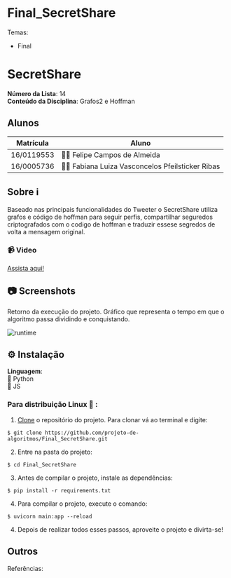 # Final_SecretShare

Temas:

- Final

# SecretShare

**Número da Lista**: 14<br>
**Conteúdo da Disciplina**: Grafos2 e Hoffman <br>

## Alunos

| Matrícula  | Aluno                                           |
| ---------- | ----------------------------------------------- |
| 16/0119553 | 👨‍💻 Felipe Campos de Almeida                     |
| 16/0005736 | 👩‍💻 Fabiana Luiza Vasconcelos Pfeilsticker Ribas |

## Sobre ℹ️

Baseado nas principais funcionalidades do Tweeter o SecretShare utiliza grafos e código de hoffman para seguir perfis, compartilhar seguredos criptografados com o codigo de hoffman e traduzir essese segredos de volta a mensagem original. 

### :video_camera: Video

[Assista aqui!]()

## 📷 Screenshots

Retorno da execução do projeto. Gráfico que representa o tempo em que o algoritmo passa dividindo e conquistando.

![runtime](img/runtime.jpg)

## ⚙️ Instalação

**Linguagem**:<br>
🐍 Python<br>
:yellow_heart: JS<br>

### Para distribuição Linux 🐧 :

1. [Clone](https://help.github.com/en/articles/cloning-a-repository) o repositório do projeto. Para clonar vá ao terminal e digite:

```
$ git clone https://github.com/projeto-de-algoritmos/Final_SecretShare.git
```

2. Entre na pasta do projeto:

```
$ cd Final_SecretShare
```

3. Antes de compilar o projeto, instale as dependências:

```
$ pip install -r requirements.txt
```

4. Para compilar o projeto, execute o comando:

```
$ uvicorn main:app --reload
```

4. Depois de realizar todos esses passos, aproveite o projeto e divirta-se!

## Outros

Referências: []()
